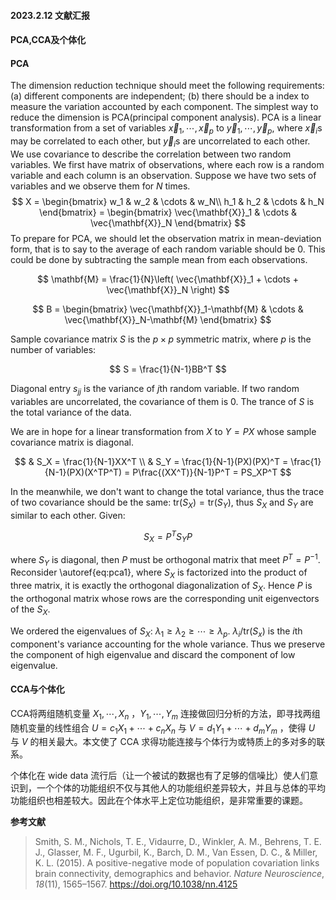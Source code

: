 #### 2023.2.12 文献汇报

#### PCA,CCA及个体化

#### PCA

The dimension reduction technique should meet the following requirements:
(a) different components are independent; (b) there should be a index to measure the variation accounted by each component.
The simplest way to reduce the dimension is PCA(principal component analysis).
PCA is a linear transformation from a set of variables $\vec{x}_1, \cdots, \vec{x}_p$ to $\vec{y}_1, \cdots, \vec{y}_p$, where $\vec{x}_i$s may be correlated to each other, but $\vec{y}_i$s are uncorrelated to each other.
We use covariance to describe the correlation between two random variables.
We first have matrix of observations, where each row is a random variable and each column is an observation. Suppose we have two sets of variables and we observe them for $N$ times.
$$
	X = 
	\begin{bmatrix}
		w_1 & w_2 & \cdots & w_N\\
		h_1 & h_2 & \cdots & h_N
	\end{bmatrix}
	=
	\begin{bmatrix}
		\vec{\mathbf{X}}_1 & \cdots & \vec{\mathbf{X}}_N
	\end{bmatrix}
$$
 To prepare for PCA, we should let the observation matrix in mean-deviation form, that is to say to the average of each random variable should be 0. This could be done by subtracting the sample mean from each observations.

$$
 	\mathbf{M} = \frac{1}{N}\left( \vec{\mathbf{X}}_1 + \cdots + \vec{\mathbf{X}}_N \right)
$$

$$
	B = 
	\begin{bmatrix}
		\vec{\mathbf{X}}_1-\mathbf{M} & \cdots & \vec{\mathbf{X}}_N-\mathbf{M}
	\end{bmatrix}
$$

Sample covariance matrix $S$ is the $p\times p$ symmetric matrix, where $p$ is the number of variables:

$$
	S = \frac{1}{N-1}BB^T
$$

Diagonal entry $s_{jj}$ is the variance of $j$th random variable. If two random variables are uncorrelated, the covariance of them is $0$. The trance of $S$ is the total variance of the data.

We are in hope for a linear transformation from $X$ to $Y=PX$ whose sample covariance matrix is diagonal.

$$
	& S_X = \frac{1}{N-1}XX^T \\
	& S_Y = \frac{1}{N-1}(PX)(PX)^T = \frac{1}{N-1}(PX)(X^TP^T) = P\frac{(XX^T)}{N-1}P^T = PS_XP^T
$$

In the meanwhile, we don't want to change the total variance, thus the trace of two covariance should be the same: $\mathrm{tr}(S_X) = \mathrm{tr}(S_Y)$, thus $S_X$ and $S_Y$ are similar to each other. Given:

$$
	S_X = P^TS_YP
	\label{eq:pca1}
$$

where $S_Y$ is diagonal, then $P$ must be orthogonal matrix that meet $P^T=P^{-1}$.
Reconsider \autoref{eq:pca1}, where $S_X$ is factorized into the product of three matrix, it is exactly the orthogonal diagonalization of $S_X$. Hence $P$ is the orthogonal matrix whose rows are the corresponding unit eigenvectors of the $S_X$.

We ordered the eigenvalues of $S_X$: $\lambda_1 \ge \lambda_2 \ge \cdots \ge \lambda_p$. $\lambda_i/\mathrm{tr}(S_x)$ is the $i$th component's variance accounting for the whole variance. Thus we preserve the component of high eigenvalue and discard the component of low eigenvalue.

#### CCA与个体化

CCA将两组随机变量 $X_1, \cdots, X_n$ ，$Y_1, \cdots, Y_m$ 连接做回归分析的方法，即寻找两组随机变量的线性组合 $U=c_1X_1+\cdots+c_nX_n$ 与 $V=d_1Y_1+\cdots+d_mY_m$ ，使得 $U$ 与 $V$ 的相关最大。本文使了 CCA 求得功能连接与个体行为或特质上的多对多的联系。

个体化在 wide data 流行后（让一个被试的数据也有了足够的信噪比）使人们意识到，一个个体的功能组织不仅与其他人的功能组织差异较大，并且与总体的平均功能组织也相差较大。因此在个体水平上定位功能组织，是非常重要的课题。



**参考文献**

>Smith, S. M., Nichols, T. E., Vidaurre, D., Winkler, A. M., Behrens, T. E. J., Glasser, M. F., Ugurbil, K., Barch, D. M., Van Essen, D. C., & Miller, K. L. (2015). A positive-negative mode of population covariation links brain connectivity, demographics and behavior. *Nature Neuroscience*, *18*(11), 1565–1567. https://doi.org/10.1038/nn.4125

